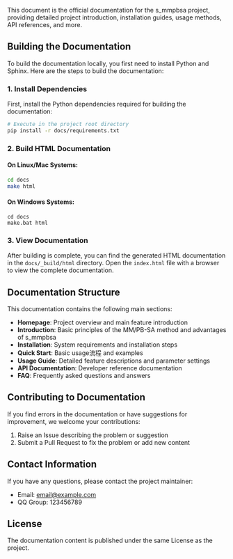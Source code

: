 This document is the official documentation for the s_mmpbsa project, providing detailed project introduction, installation guides, usage methods, API references, and more.

## Building the Documentation

To build the documentation locally, you first need to install Python and Sphinx. Here are the steps to build the documentation:

### 1. Install Dependencies

First, install the Python dependencies required for building the documentation:

```bash
# Execute in the project root directory
pip install -r docs/requirements.txt
```

### 2. Build HTML Documentation

#### On Linux/Mac Systems:

```bash
cd docs
make html
```

#### On Windows Systems:

```batch
cd docs
make.bat html
```

### 3. View Documentation

After building is complete, you can find the generated HTML documentation in the `docs/_build/html` directory. Open the `index.html` file with a browser to view the complete documentation.

## Documentation Structure

This documentation contains the following main sections:

- **Homepage**: Project overview and main feature introduction
- **Introduction**: Basic principles of the MM/PB-SA method and advantages of s_mmpbsa
- **Installation**: System requirements and installation steps
- **Quick Start**: Basic usage流程 and examples
- **Usage Guide**: Detailed feature descriptions and parameter settings
- **API Documentation**: Developer reference documentation
- **FAQ**: Frequently asked questions and answers

## Contributing to Documentation

If you find errors in the documentation or have suggestions for improvement, we welcome your contributions:

1. Raise an Issue describing the problem or suggestion
2. Submit a Pull Request to fix the problem or add new content

## Contact Information

If you have any questions, please contact the project maintainer:

- Email: email@example.com
- QQ Group: 123456789

## License

The documentation content is published under the same License as the project.